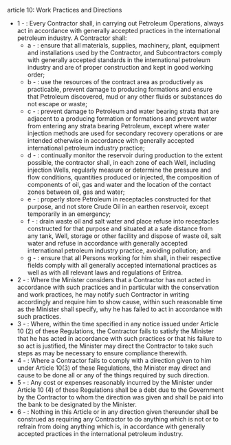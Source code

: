 article 10: Work Practices and Directions

<ul>
			<li>1 - : Every Contractor shall, in carrying out Petroleum Operations, always act in accordance with generally accepted practices in the international petroleum industry. A Contractor shall:<ul>
						<li>a - : ensure that all materials, supplies, machinery, plant, equipment and installations used by the Contractor, and Subcontractors comply with generally accepted standards in the international petroleum industry and are of proper construction and kept in good working order;<ul>
						</ul></li>						<li>b - : use the resources of the contract area as productively as practicable, prevent damage to producing formations and ensure that Petroleum discovered, mud or any other fluids or substances do not escape or waste;<ul>
						</ul></li>						<li>c - : prevent damage to Petroleum and water bearing strata that are adjacent to a producing formation or formations and prevent water from entering any strata bearing Petroleum, except where water injection methods are used for secondary recovery operations or are intended otherwise in accordance with generally accepted international petroleum industry practice;<ul>
						</ul></li>						<li>d - : continually monitor the reservoir during production to the extent possible, the contractor shall, in each zone of each Well, including injection Wells, regularly measure or determine the pressure and flow conditions, quantities produced or injected, the composition of components of oil, gas and water and the location of the contact zones between oil, gas and water;<ul>
						</ul></li>						<li>e - : properly store Petroleum in receptacles constructed for that purpose, and not store Crude Oil in an earthen reservoir, except temporarily in an emergency;<ul>
						</ul></li>						<li>f - : drain waste oil and salt water and place refuse into receptacles constructed for that purpose and situated at a safe distance from any tank, Well, storage or other facility and dispose of waste oil, salt water and refuse in accordance with generally accepted international petroleum industry practice, avoiding pollution; and<ul>
						</ul></li>						<li>g - : ensure that all Persons working for him shall, in their respective fields comply with all generally accepted international practices as well as with all relevant laws and regulations of Eritrea.<ul>
						</ul></li>			</ul></li>			<li>2 - : Where the Minister considers that a Contractor has not acted in accordance with such practices and in particular with the conservation and work practices, he may notify such Contractor in writing accordingly and require him to show cause, within such reasonable time as the Minister shall specify, why he has failed to act in accordance with such practices.<ul>
			</ul></li>			<li>3 - : Where, within the time specified in any notice issued under Article 10 (2) of these Regulations, the Contractor fails to satisfy the Minister that he has acted in accordance with such practices or that his failure to so act is justified, the Minister may direct the Contractor to take such steps as may be necessary to ensure compliance therewith.<ul>
			</ul></li>			<li>4 - : Where a Contractor fails to comply with a direction given to him under Article 10(3) of these Regulations, the Minister may direct and cause to be done all or any of the things required by such direction.<ul>
			</ul></li>			<li>5 - : Any cost or expenses reasonably incurred by the Minister under Article 10 (4) of these Regulations shall be a debt due to the Government by the Contractor to whom the direction was given and shall be paid into the bank to be designated by the Minister.<ul>
			</ul></li>			<li>6 - : Nothing in this Article or in any direction given thereunder shall be construed as requiring any Contractor to do anything which is not or to refrain from doing anything which is, in accordance with generally accepted practices in the international petroleum industry.<ul>
			</ul></li></ul>